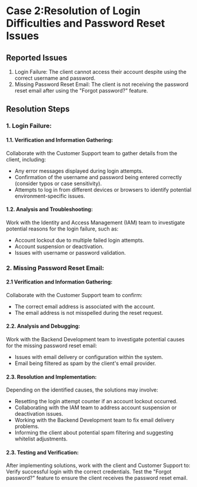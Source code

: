 # Case 2:Resolution of Login Difficulties and Password Reset Issues

## Reported Issues

1. Login Failure: The client cannot access their account despite using the correct username and password.
2. Missing Password Reset Email: The client is not receiving the password reset email after using the "Forgot password?" feature.

## Resolution Steps

### 1. Login Failure:

#### 1.1. Verification and Information Gathering: 
Collaborate with the Customer Support team to gather details from the client, including:
- Any error messages displayed during login attempts.
- Confirmation of the username and password being entered correctly (consider typos or case sensitivity).
- Attempts to log in from different devices or browsers to identify potential environment-specific issues.
#### 1.2. Analysis and Troubleshooting:
Work with the Identity and Access Management (IAM) team to investigate potential reasons for the login failure, such as:
- Account lockout due to multiple failed login attempts.
- Account suspension or deactivation.
- Issues with username or password validation.


### 2. Missing Password Reset Email:

#### 2.1 Verification and Information Gathering:  
Collaborate with the Customer Support team to confirm:
- The correct email address is associated with the account.
- The email address is not misspelled during the reset request.

#### 2.2. Analysis and Debugging:
Work with the Backend Development team to investigate potential causes for the missing password reset email:
- Issues with email delivery or configuration within the system.
- Email being filtered as spam by the client's email provider.
 
#### 2.3. Resolution and Implementation:

Depending on the identified causes, the solutions may involve:
- Resetting the login attempt counter if an account lockout occurred.
- Collaborating with the IAM team to address account suspension or deactivation issues.
- Working with the Backend Development team to fix email delivery problems.
- Informing the client about potential spam filtering and suggesting whitelist adjustments.

#### 2.3. Testing and Verification:

After implementing solutions, work with the client and Customer Support to:
Verify successful login with the correct credentials.
Test the "Forgot password?" feature to ensure the client receives the password reset email.